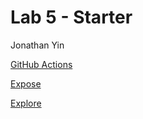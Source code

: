 # Lab 5 - Starter

Jonathan Yin

[GitHub Actions](https://github.com/JonathanYin/introduction-to-github)

[Expose](https://jonathanyin.github.io/CSE110-Lab5/expose.html)

[Explore](https://jonathanyin.github.io/CSE110-Lab5/explore.html)
